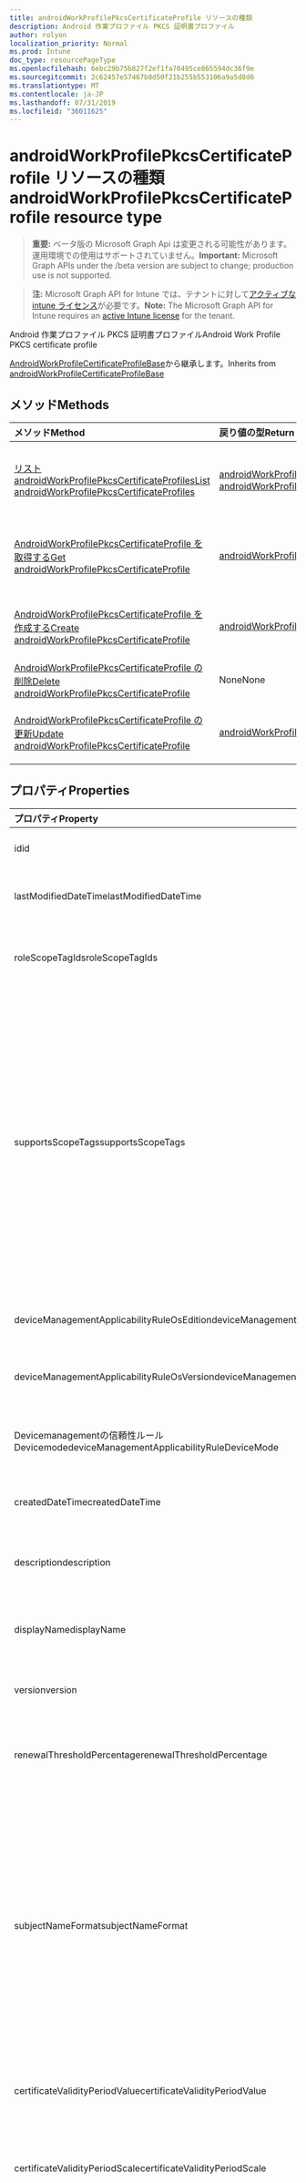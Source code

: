 ```yaml
---
title: androidWorkProfilePkcsCertificateProfile リソースの種類
description: Android 作業プロファイル PKCS 証明書プロファイル
author: rolyon
localization_priority: Normal
ms.prod: Intune
doc_type: resourcePageType
ms.openlocfilehash: 6ebc29b75b827f2ef1fa70495ce865594dc36f9e
ms.sourcegitcommit: 2c62457e57467b8d50f21b255b553106a9a5d8d6
ms.translationtype: MT
ms.contentlocale: ja-JP
ms.lasthandoff: 07/31/2019
ms.locfileid: "36011625"
---
```

# <a name="androidworkprofilepkcscertificateprofile-resource-type"></a><span data-ttu-id="57658-103">androidWorkProfilePkcsCertificateProfile リソースの種類</span><span class="sxs-lookup"><span data-stu-id="57658-103">androidWorkProfilePkcsCertificateProfile resource type</span></span>

> <span data-ttu-id="57658-104">**重要:** ベータ版の Microsoft Graph Api は変更される可能性があります。運用環境での使用はサポートされていません。</span><span class="sxs-lookup"><span data-stu-id="57658-104">**Important:** Microsoft Graph APIs under the /beta version are subject to change; production use is not supported.</span></span>

> <span data-ttu-id="57658-105">**注:** Microsoft Graph API for Intune では、テナントに対して[アクティブな intune ライセンス](https://go.microsoft.com/fwlink/?linkid=839381)が必要です。</span><span class="sxs-lookup"><span data-stu-id="57658-105">**Note:** The Microsoft Graph API for Intune requires an [active Intune license](https://go.microsoft.com/fwlink/?linkid=839381) for the tenant.</span></span>

<span data-ttu-id="57658-106">Android 作業プロファイル PKCS 証明書プロファイル</span><span class="sxs-lookup"><span data-stu-id="57658-106">Android Work Profile PKCS certificate profile</span></span>


<span data-ttu-id="57658-107">[AndroidWorkProfileCertificateProfileBase](../resources/intune-deviceconfig-androidworkprofilecertificateprofilebase.md)から継承します。</span><span class="sxs-lookup"><span data-stu-id="57658-107">Inherits from [androidWorkProfileCertificateProfileBase](../resources/intune-deviceconfig-androidworkprofilecertificateprofilebase.md)</span></span>

## <a name="methods"></a><span data-ttu-id="57658-108">メソッド</span><span class="sxs-lookup"><span data-stu-id="57658-108">Methods</span></span>
|<span data-ttu-id="57658-109">メソッド</span><span class="sxs-lookup"><span data-stu-id="57658-109">Method</span></span>|<span data-ttu-id="57658-110">戻り値の型</span><span class="sxs-lookup"><span data-stu-id="57658-110">Return Type</span></span>|<span data-ttu-id="57658-111">説明</span><span class="sxs-lookup"><span data-stu-id="57658-111">Description</span></span>|
|:---|:---|:---|
|[<span data-ttu-id="57658-112">リスト androidWorkProfilePkcsCertificateProfiles</span><span class="sxs-lookup"><span data-stu-id="57658-112">List androidWorkProfilePkcsCertificateProfiles</span></span>](../api/intune-deviceconfig-androidworkprofilepkcscertificateprofile-list.md)|<span data-ttu-id="57658-113">[androidWorkProfilePkcsCertificateProfile](../resources/intune-deviceconfig-androidworkprofilepkcscertificateprofile.md)コレクション</span><span class="sxs-lookup"><span data-stu-id="57658-113">[androidWorkProfilePkcsCertificateProfile](../resources/intune-deviceconfig-androidworkprofilepkcscertificateprofile.md) collection</span></span>|<span data-ttu-id="57658-114">[AndroidWorkProfilePkcsCertificateProfile](../resources/intune-deviceconfig-androidworkprofilepkcscertificateprofile.md)オブジェクトのプロパティとリレーションシップをリストします。</span><span class="sxs-lookup"><span data-stu-id="57658-114">List properties and relationships of the [androidWorkProfilePkcsCertificateProfile](../resources/intune-deviceconfig-androidworkprofilepkcscertificateprofile.md) objects.</span></span>|
|[<span data-ttu-id="57658-115">AndroidWorkProfilePkcsCertificateProfile を取得する</span><span class="sxs-lookup"><span data-stu-id="57658-115">Get androidWorkProfilePkcsCertificateProfile</span></span>](../api/intune-deviceconfig-androidworkprofilepkcscertificateprofile-get.md)|[<span data-ttu-id="57658-116">androidWorkProfilePkcsCertificateProfile</span><span class="sxs-lookup"><span data-stu-id="57658-116">androidWorkProfilePkcsCertificateProfile</span></span>](../resources/intune-deviceconfig-androidworkprofilepkcscertificateprofile.md)|<span data-ttu-id="57658-117">[AndroidWorkProfilePkcsCertificateProfile](../resources/intune-deviceconfig-androidworkprofilepkcscertificateprofile.md)オブジェクトのプロパティとリレーションシップを読み取ります。</span><span class="sxs-lookup"><span data-stu-id="57658-117">Read properties and relationships of the [androidWorkProfilePkcsCertificateProfile](../resources/intune-deviceconfig-androidworkprofilepkcscertificateprofile.md) object.</span></span>|
|[<span data-ttu-id="57658-118">AndroidWorkProfilePkcsCertificateProfile を作成する</span><span class="sxs-lookup"><span data-stu-id="57658-118">Create androidWorkProfilePkcsCertificateProfile</span></span>](../api/intune-deviceconfig-androidworkprofilepkcscertificateprofile-create.md)|[<span data-ttu-id="57658-119">androidWorkProfilePkcsCertificateProfile</span><span class="sxs-lookup"><span data-stu-id="57658-119">androidWorkProfilePkcsCertificateProfile</span></span>](../resources/intune-deviceconfig-androidworkprofilepkcscertificateprofile.md)|<span data-ttu-id="57658-120">新しい[androidWorkProfilePkcsCertificateProfile](../resources/intune-deviceconfig-androidworkprofilepkcscertificateprofile.md)オブジェクトを作成します。</span><span class="sxs-lookup"><span data-stu-id="57658-120">Create a new [androidWorkProfilePkcsCertificateProfile](../resources/intune-deviceconfig-androidworkprofilepkcscertificateprofile.md) object.</span></span>|
|[<span data-ttu-id="57658-121">AndroidWorkProfilePkcsCertificateProfile の削除</span><span class="sxs-lookup"><span data-stu-id="57658-121">Delete androidWorkProfilePkcsCertificateProfile</span></span>](../api/intune-deviceconfig-androidworkprofilepkcscertificateprofile-delete.md)|<span data-ttu-id="57658-122">None</span><span class="sxs-lookup"><span data-stu-id="57658-122">None</span></span>|<span data-ttu-id="57658-123">[AndroidWorkProfilePkcsCertificateProfile](../resources/intune-deviceconfig-androidworkprofilepkcscertificateprofile.md)を削除します。</span><span class="sxs-lookup"><span data-stu-id="57658-123">Deletes a [androidWorkProfilePkcsCertificateProfile](../resources/intune-deviceconfig-androidworkprofilepkcscertificateprofile.md).</span></span>|
|[<span data-ttu-id="57658-124">AndroidWorkProfilePkcsCertificateProfile の更新</span><span class="sxs-lookup"><span data-stu-id="57658-124">Update androidWorkProfilePkcsCertificateProfile</span></span>](../api/intune-deviceconfig-androidworkprofilepkcscertificateprofile-update.md)|[<span data-ttu-id="57658-125">androidWorkProfilePkcsCertificateProfile</span><span class="sxs-lookup"><span data-stu-id="57658-125">androidWorkProfilePkcsCertificateProfile</span></span>](../resources/intune-deviceconfig-androidworkprofilepkcscertificateprofile.md)|<span data-ttu-id="57658-126">[AndroidWorkProfilePkcsCertificateProfile](../resources/intune-deviceconfig-androidworkprofilepkcscertificateprofile.md)オブジェクトのプロパティを更新します。</span><span class="sxs-lookup"><span data-stu-id="57658-126">Update the properties of a [androidWorkProfilePkcsCertificateProfile](../resources/intune-deviceconfig-androidworkprofilepkcscertificateprofile.md) object.</span></span>|

## <a name="properties"></a><span data-ttu-id="57658-127">プロパティ</span><span class="sxs-lookup"><span data-stu-id="57658-127">Properties</span></span>
|<span data-ttu-id="57658-128">プロパティ</span><span class="sxs-lookup"><span data-stu-id="57658-128">Property</span></span>|<span data-ttu-id="57658-129">型</span><span class="sxs-lookup"><span data-stu-id="57658-129">Type</span></span>|<span data-ttu-id="57658-130">説明</span><span class="sxs-lookup"><span data-stu-id="57658-130">Description</span></span>|
|:---|:---|:---|
|<span data-ttu-id="57658-131">id</span><span class="sxs-lookup"><span data-stu-id="57658-131">id</span></span>|<span data-ttu-id="57658-132">文字列</span><span class="sxs-lookup"><span data-stu-id="57658-132">String</span></span>|<span data-ttu-id="57658-133">エンティティのキー。</span><span class="sxs-lookup"><span data-stu-id="57658-133">Key of the entity.</span></span> <span data-ttu-id="57658-134">[deviceConfiguration](../resources/intune-deviceconfig-deviceconfiguration.md) から継承します</span><span class="sxs-lookup"><span data-stu-id="57658-134">Inherited from [deviceConfiguration](../resources/intune-deviceconfig-deviceconfiguration.md)</span></span>|
|<span data-ttu-id="57658-135">lastModifiedDateTime</span><span class="sxs-lookup"><span data-stu-id="57658-135">lastModifiedDateTime</span></span>|<span data-ttu-id="57658-136">DateTimeOffset</span><span class="sxs-lookup"><span data-stu-id="57658-136">DateTimeOffset</span></span>|<span data-ttu-id="57658-137">オブジェクトの最終更新の DateTime。</span><span class="sxs-lookup"><span data-stu-id="57658-137">DateTime the object was last modified.</span></span> <span data-ttu-id="57658-138">[deviceConfiguration](../resources/intune-deviceconfig-deviceconfiguration.md) から継承します</span><span class="sxs-lookup"><span data-stu-id="57658-138">Inherited from [deviceConfiguration](../resources/intune-deviceconfig-deviceconfiguration.md)</span></span>|
|<span data-ttu-id="57658-139">roleScopeTagIds</span><span class="sxs-lookup"><span data-stu-id="57658-139">roleScopeTagIds</span></span>|<span data-ttu-id="57658-140">文字列コレクション</span><span class="sxs-lookup"><span data-stu-id="57658-140">String collection</span></span>|<span data-ttu-id="57658-141">このエンティティインスタンスの範囲タグのリスト。</span><span class="sxs-lookup"><span data-stu-id="57658-141">List of Scope Tags for this Entity instance.</span></span> <span data-ttu-id="57658-142">[deviceConfiguration](../resources/intune-deviceconfig-deviceconfiguration.md) から継承します</span><span class="sxs-lookup"><span data-stu-id="57658-142">Inherited from [deviceConfiguration](../resources/intune-deviceconfig-deviceconfiguration.md)</span></span>|
|<span data-ttu-id="57658-143">supportsScopeTags</span><span class="sxs-lookup"><span data-stu-id="57658-143">supportsScopeTags</span></span>|<span data-ttu-id="57658-144">Boolean</span><span class="sxs-lookup"><span data-stu-id="57658-144">Boolean</span></span>|<span data-ttu-id="57658-145">基になるデバイス構成がスコープタグの割り当てをサポートしているかどうかを示します。</span><span class="sxs-lookup"><span data-stu-id="57658-145">Indicates whether or not the underlying Device Configuration supports the assignment of scope tags.</span></span> <span data-ttu-id="57658-146">この値が false である場合、ScopeTags プロパティへの割り当ては許可されません。エンティティは、スコープを持つユーザーには表示されません。</span><span class="sxs-lookup"><span data-stu-id="57658-146">Assigning to the ScopeTags property is not allowed when this value is false and entities will not be visible to scoped users.</span></span> <span data-ttu-id="57658-147">これは Silverlight で作成された従来のポリシーに対して実行され、Azure ポータルでポリシーを削除して再作成することによって解決できます。</span><span class="sxs-lookup"><span data-stu-id="57658-147">This occurs for Legacy policies created in Silverlight and can be resolved by deleting and recreating the policy in the Azure Portal.</span></span> <span data-ttu-id="57658-148">このプロパティに値を設定するには、 SetExtrusionDirection メソッドを適用します。</span><span class="sxs-lookup"><span data-stu-id="57658-148">This property is read-only.</span></span> <span data-ttu-id="57658-149">[deviceConfiguration](../resources/intune-deviceconfig-deviceconfiguration.md) から継承します</span><span class="sxs-lookup"><span data-stu-id="57658-149">Inherited from [deviceConfiguration](../resources/intune-deviceconfig-deviceconfiguration.md)</span></span>|
|<span data-ttu-id="57658-150">deviceManagementApplicabilityRuleOsEdition</span><span class="sxs-lookup"><span data-stu-id="57658-150">deviceManagementApplicabilityRuleOsEdition</span></span>|[<span data-ttu-id="57658-151">deviceManagementApplicabilityRuleOsEdition</span><span class="sxs-lookup"><span data-stu-id="57658-151">deviceManagementApplicabilityRuleOsEdition</span></span>](../resources/intune-deviceconfig-devicemanagementapplicabilityruleosedition.md)|<span data-ttu-id="57658-152">このポリシーの OS エディションの適用。</span><span class="sxs-lookup"><span data-stu-id="57658-152">The OS edition applicability for this Policy.</span></span> <span data-ttu-id="57658-153">[deviceConfiguration](../resources/intune-deviceconfig-deviceconfiguration.md) から継承します</span><span class="sxs-lookup"><span data-stu-id="57658-153">Inherited from [deviceConfiguration](../resources/intune-deviceconfig-deviceconfiguration.md)</span></span>|
|<span data-ttu-id="57658-154">deviceManagementApplicabilityRuleOsVersion</span><span class="sxs-lookup"><span data-stu-id="57658-154">deviceManagementApplicabilityRuleOsVersion</span></span>|[<span data-ttu-id="57658-155">deviceManagementApplicabilityRuleOsVersion</span><span class="sxs-lookup"><span data-stu-id="57658-155">deviceManagementApplicabilityRuleOsVersion</span></span>](../resources/intune-deviceconfig-devicemanagementapplicabilityruleosversion.md)|<span data-ttu-id="57658-156">このポリシーの OS バージョン適用ルール。</span><span class="sxs-lookup"><span data-stu-id="57658-156">The OS version applicability rule for this Policy.</span></span> <span data-ttu-id="57658-157">[deviceConfiguration](../resources/intune-deviceconfig-deviceconfiguration.md) から継承します</span><span class="sxs-lookup"><span data-stu-id="57658-157">Inherited from [deviceConfiguration](../resources/intune-deviceconfig-deviceconfiguration.md)</span></span>|
|<span data-ttu-id="57658-158">Devicemanagementの信頼性ルール Devicemode</span><span class="sxs-lookup"><span data-stu-id="57658-158">deviceManagementApplicabilityRuleDeviceMode</span></span>|[<span data-ttu-id="57658-159">Devicemanagementの信頼性ルール Devicemode</span><span class="sxs-lookup"><span data-stu-id="57658-159">deviceManagementApplicabilityRuleDeviceMode</span></span>](../resources/intune-deviceconfig-devicemanagementapplicabilityruledevicemode.md)|<span data-ttu-id="57658-160">このポリシーのデバイスモード適用ルール。</span><span class="sxs-lookup"><span data-stu-id="57658-160">The device mode applicability rule for this Policy.</span></span> <span data-ttu-id="57658-161">[deviceConfiguration](../resources/intune-deviceconfig-deviceconfiguration.md) から継承します</span><span class="sxs-lookup"><span data-stu-id="57658-161">Inherited from [deviceConfiguration](../resources/intune-deviceconfig-deviceconfiguration.md)</span></span>|
|<span data-ttu-id="57658-162">createdDateTime</span><span class="sxs-lookup"><span data-stu-id="57658-162">createdDateTime</span></span>|<span data-ttu-id="57658-163">DateTimeOffset</span><span class="sxs-lookup"><span data-stu-id="57658-163">DateTimeOffset</span></span>|<span data-ttu-id="57658-164">オブジェクトが作成された DateTime。</span><span class="sxs-lookup"><span data-stu-id="57658-164">DateTime the object was created.</span></span> <span data-ttu-id="57658-165">[deviceConfiguration](../resources/intune-deviceconfig-deviceconfiguration.md) から継承します</span><span class="sxs-lookup"><span data-stu-id="57658-165">Inherited from [deviceConfiguration](../resources/intune-deviceconfig-deviceconfiguration.md)</span></span>|
|<span data-ttu-id="57658-166">description</span><span class="sxs-lookup"><span data-stu-id="57658-166">description</span></span>|<span data-ttu-id="57658-167">String</span><span class="sxs-lookup"><span data-stu-id="57658-167">String</span></span>|<span data-ttu-id="57658-168">管理者が指定した、デバイス構成についての説明。</span><span class="sxs-lookup"><span data-stu-id="57658-168">Admin provided description of the Device Configuration.</span></span> <span data-ttu-id="57658-169">[deviceConfiguration](../resources/intune-deviceconfig-deviceconfiguration.md) から継承します</span><span class="sxs-lookup"><span data-stu-id="57658-169">Inherited from [deviceConfiguration](../resources/intune-deviceconfig-deviceconfiguration.md)</span></span>|
|<span data-ttu-id="57658-170">displayName</span><span class="sxs-lookup"><span data-stu-id="57658-170">displayName</span></span>|<span data-ttu-id="57658-171">String</span><span class="sxs-lookup"><span data-stu-id="57658-171">String</span></span>|<span data-ttu-id="57658-172">管理者が指定した、デバイス構成の名前。</span><span class="sxs-lookup"><span data-stu-id="57658-172">Admin provided name of the device configuration.</span></span> <span data-ttu-id="57658-173">[deviceConfiguration](../resources/intune-deviceconfig-deviceconfiguration.md) から継承します</span><span class="sxs-lookup"><span data-stu-id="57658-173">Inherited from [deviceConfiguration](../resources/intune-deviceconfig-deviceconfiguration.md)</span></span>|
|<span data-ttu-id="57658-174">version</span><span class="sxs-lookup"><span data-stu-id="57658-174">version</span></span>|<span data-ttu-id="57658-175">Int32</span><span class="sxs-lookup"><span data-stu-id="57658-175">Int32</span></span>|<span data-ttu-id="57658-176">デバイス構成のバージョン。</span><span class="sxs-lookup"><span data-stu-id="57658-176">Version of the device configuration.</span></span> <span data-ttu-id="57658-177">[deviceConfiguration](../resources/intune-deviceconfig-deviceconfiguration.md) から継承します</span><span class="sxs-lookup"><span data-stu-id="57658-177">Inherited from [deviceConfiguration](../resources/intune-deviceconfig-deviceconfiguration.md)</span></span>|
|<span data-ttu-id="57658-178">renewalThresholdPercentage</span><span class="sxs-lookup"><span data-stu-id="57658-178">renewalThresholdPercentage</span></span>|<span data-ttu-id="57658-179">Int32</span><span class="sxs-lookup"><span data-stu-id="57658-179">Int32</span></span>|<span data-ttu-id="57658-180">証明書の更新しきい値の割合。</span><span class="sxs-lookup"><span data-stu-id="57658-180">Certificate renewal threshold percentage.</span></span> <span data-ttu-id="57658-181">[AndroidWorkProfileCertificateProfileBase](../resources/intune-deviceconfig-androidworkprofilecertificateprofilebase.md)から継承された有効な値 1 ~ 99</span><span class="sxs-lookup"><span data-stu-id="57658-181">Valid values 1 to 99 Inherited from [androidWorkProfileCertificateProfileBase](../resources/intune-deviceconfig-androidworkprofilecertificateprofilebase.md)</span></span>|
|<span data-ttu-id="57658-182">subjectNameFormat</span><span class="sxs-lookup"><span data-stu-id="57658-182">subjectNameFormat</span></span>|[<span data-ttu-id="57658-183">subjectNameFormat</span><span class="sxs-lookup"><span data-stu-id="57658-183">subjectNameFormat</span></span>](../resources/intune-deviceconfig-subjectnameformat.md)|<span data-ttu-id="57658-184">証明書のサブジェクト名の形式。</span><span class="sxs-lookup"><span data-stu-id="57658-184">Certificate Subject Name Format.</span></span> <span data-ttu-id="57658-185">[AndroidWorkProfileCertificateProfileBase](../resources/intune-deviceconfig-androidworkprofilecertificateprofilebase.md)から継承されます。</span><span class="sxs-lookup"><span data-stu-id="57658-185">Inherited from [androidWorkProfileCertificateProfileBase](../resources/intune-deviceconfig-androidworkprofilecertificateprofilebase.md).</span></span> <span data-ttu-id="57658-186">可能な値は、`commonName`、`commonNameIncludingEmail`、`commonNameAsEmail`、`custom`、`commonNameAsIMEI`、`commonNameAsSerialNumber`、`commonNameAsAadDeviceId`、`commonNameAsIntuneDeviceId`、`commonNameAsDurableDeviceId` です。</span><span class="sxs-lookup"><span data-stu-id="57658-186">Possible values are: `commonName`, `commonNameIncludingEmail`, `commonNameAsEmail`, `custom`, `commonNameAsIMEI`, `commonNameAsSerialNumber`, `commonNameAsAadDeviceId`, `commonNameAsIntuneDeviceId`, `commonNameAsDurableDeviceId`.</span></span>|
|<span data-ttu-id="57658-187">certificateValidityPeriodValue</span><span class="sxs-lookup"><span data-stu-id="57658-187">certificateValidityPeriodValue</span></span>|<span data-ttu-id="57658-188">Int32</span><span class="sxs-lookup"><span data-stu-id="57658-188">Int32</span></span>|<span data-ttu-id="57658-189">証明書の有効期間の値。</span><span class="sxs-lookup"><span data-stu-id="57658-189">Value for the Certificate Validity Period.</span></span> <span data-ttu-id="57658-190">[AndroidWorkProfileCertificateProfileBase](../resources/intune-deviceconfig-androidworkprofilecertificateprofilebase.md)から継承します。</span><span class="sxs-lookup"><span data-stu-id="57658-190">Inherited from [androidWorkProfileCertificateProfileBase](../resources/intune-deviceconfig-androidworkprofilecertificateprofilebase.md)</span></span>|
|<span data-ttu-id="57658-191">certificateValidityPeriodScale</span><span class="sxs-lookup"><span data-stu-id="57658-191">certificateValidityPeriodScale</span></span>|[<span data-ttu-id="57658-192">certificateValidityPeriodScale</span><span class="sxs-lookup"><span data-stu-id="57658-192">certificateValidityPeriodScale</span></span>](../resources/intune-deviceconfig-certificatevalidityperiodscale.md)|<span data-ttu-id="57658-193">証明書の有効期間のスケール。</span><span class="sxs-lookup"><span data-stu-id="57658-193">Scale for the Certificate Validity Period.</span></span> <span data-ttu-id="57658-194">[AndroidWorkProfileCertificateProfileBase](../resources/intune-deviceconfig-androidworkprofilecertificateprofilebase.md)から継承されます。</span><span class="sxs-lookup"><span data-stu-id="57658-194">Inherited from [androidWorkProfileCertificateProfileBase](../resources/intune-deviceconfig-androidworkprofilecertificateprofilebase.md).</span></span> <span data-ttu-id="57658-195">可能な値は、`days`、`months`、`years` です。</span><span class="sxs-lookup"><span data-stu-id="57658-195">Possible values are: `days`, `months`, `years`.</span></span>|
|<span data-ttu-id="57658-196">extendedKeyUsages</span><span class="sxs-lookup"><span data-stu-id="57658-196">extendedKeyUsages</span></span>|<span data-ttu-id="57658-197">[Extendedkeyusage](../resources/intune-deviceconfig-extendedkeyusage.md)コレクション</span><span class="sxs-lookup"><span data-stu-id="57658-197">[extendedKeyUsage](../resources/intune-deviceconfig-extendedkeyusage.md) collection</span></span>|<span data-ttu-id="57658-198">拡張キー使用法 (EKU) の設定。</span><span class="sxs-lookup"><span data-stu-id="57658-198">Extended Key Usage (EKU) settings.</span></span> <span data-ttu-id="57658-199">このコレクションには、最大で 500 個の要素を含めることができます。</span><span class="sxs-lookup"><span data-stu-id="57658-199">This collection can contain a maximum of 500 elements.</span></span> <span data-ttu-id="57658-200">[AndroidWorkProfileCertificateProfileBase](../resources/intune-deviceconfig-androidworkprofilecertificateprofilebase.md)から継承します。</span><span class="sxs-lookup"><span data-stu-id="57658-200">Inherited from [androidWorkProfileCertificateProfileBase](../resources/intune-deviceconfig-androidworkprofilecertificateprofilebase.md)</span></span>|
|<span data-ttu-id="57658-201">subjectAlternativeNameType</span><span class="sxs-lookup"><span data-stu-id="57658-201">subjectAlternativeNameType</span></span>|[<span data-ttu-id="57658-202">subjectAlternativeNameType</span><span class="sxs-lookup"><span data-stu-id="57658-202">subjectAlternativeNameType</span></span>](../resources/intune-deviceconfig-subjectalternativenametype.md)|<span data-ttu-id="57658-203">証明書のサブジェクトの別名の種類。</span><span class="sxs-lookup"><span data-stu-id="57658-203">Certificate Subject Alternative Name Type.</span></span> <span data-ttu-id="57658-204">[AndroidWorkProfileCertificateProfileBase](../resources/intune-deviceconfig-androidworkprofilecertificateprofilebase.md)から継承されます。</span><span class="sxs-lookup"><span data-stu-id="57658-204">Inherited from [androidWorkProfileCertificateProfileBase](../resources/intune-deviceconfig-androidworkprofilecertificateprofilebase.md).</span></span> <span data-ttu-id="57658-205">可能な値は、`none`、`emailAddress`、`userPrincipalName`、`customAzureADAttribute`、`domainNameService` です。</span><span class="sxs-lookup"><span data-stu-id="57658-205">Possible values are: `none`, `emailAddress`, `userPrincipalName`, `customAzureADAttribute`, `domainNameService`.</span></span>|
|<span data-ttu-id="57658-206">certificationAuthority</span><span class="sxs-lookup"><span data-stu-id="57658-206">certificationAuthority</span></span>|<span data-ttu-id="57658-207">String</span><span class="sxs-lookup"><span data-stu-id="57658-207">String</span></span>|<span data-ttu-id="57658-208">PKCS 証明機関</span><span class="sxs-lookup"><span data-stu-id="57658-208">PKCS Certification Authority</span></span>|
|<span data-ttu-id="57658-209">certificationAuthorityName</span><span class="sxs-lookup"><span data-stu-id="57658-209">certificationAuthorityName</span></span>|<span data-ttu-id="57658-210">String</span><span class="sxs-lookup"><span data-stu-id="57658-210">String</span></span>|<span data-ttu-id="57658-211">PKCS 証明機関名</span><span class="sxs-lookup"><span data-stu-id="57658-211">PKCS Certification Authority Name</span></span>|
|<span data-ttu-id="57658-212">certificateTemplateName</span><span class="sxs-lookup"><span data-stu-id="57658-212">certificateTemplateName</span></span>|<span data-ttu-id="57658-213">String</span><span class="sxs-lookup"><span data-stu-id="57658-213">String</span></span>|<span data-ttu-id="57658-214">PKCS 証明書テンプレート名</span><span class="sxs-lookup"><span data-stu-id="57658-214">PKCS Certificate Template Name</span></span>|
|<span data-ttu-id="57658-215">subjectAlternativeNameFormatString</span><span class="sxs-lookup"><span data-stu-id="57658-215">subjectAlternativeNameFormatString</span></span>|<span data-ttu-id="57658-216">String</span><span class="sxs-lookup"><span data-stu-id="57658-216">String</span></span>|<span data-ttu-id="57658-217">AAD 属性を定義するカスタム文字列。</span><span class="sxs-lookup"><span data-stu-id="57658-217">Custom String that defines the AAD Attribute.</span></span>|

## <a name="relationships"></a><span data-ttu-id="57658-218">リレーションシップ</span><span class="sxs-lookup"><span data-stu-id="57658-218">Relationships</span></span>
|<span data-ttu-id="57658-219">リレーションシップ</span><span class="sxs-lookup"><span data-stu-id="57658-219">Relationship</span></span>|<span data-ttu-id="57658-220">型</span><span class="sxs-lookup"><span data-stu-id="57658-220">Type</span></span>|<span data-ttu-id="57658-221">説明</span><span class="sxs-lookup"><span data-stu-id="57658-221">Description</span></span>|
|:---|:---|:---|
|<span data-ttu-id="57658-222">groupAssignments</span><span class="sxs-lookup"><span data-stu-id="57658-222">groupAssignments</span></span>|<span data-ttu-id="57658-223">[deviceConfigurationGroupAssignment](../resources/intune-deviceconfig-deviceconfigurationgroupassignment.md)コレクション</span><span class="sxs-lookup"><span data-stu-id="57658-223">[deviceConfigurationGroupAssignment](../resources/intune-deviceconfig-deviceconfigurationgroupassignment.md) collection</span></span>|<span data-ttu-id="57658-224">デバイスの構成プロファイルのグループ割り当てのリストです。</span><span class="sxs-lookup"><span data-stu-id="57658-224">The list of group assignments for the device configuration profile.</span></span> <span data-ttu-id="57658-225">[deviceConfiguration](../resources/intune-deviceconfig-deviceconfiguration.md) から継承します</span><span class="sxs-lookup"><span data-stu-id="57658-225">Inherited from [deviceConfiguration](../resources/intune-deviceconfig-deviceconfiguration.md)</span></span>|
|<span data-ttu-id="57658-226">assignments</span><span class="sxs-lookup"><span data-stu-id="57658-226">assignments</span></span>|<span data-ttu-id="57658-227">[deviceConfigurationAssignment](../resources/intune-deviceconfig-deviceconfigurationassignment.md) コレクション</span><span class="sxs-lookup"><span data-stu-id="57658-227">[deviceConfigurationAssignment](../resources/intune-deviceconfig-deviceconfigurationassignment.md) collection</span></span>|<span data-ttu-id="57658-228">デバイスの構成プロファイルの割り当てのリスト。</span><span class="sxs-lookup"><span data-stu-id="57658-228">The list of assignments for the device configuration profile.</span></span> <span data-ttu-id="57658-229">[deviceConfiguration](../resources/intune-deviceconfig-deviceconfiguration.md) から継承します</span><span class="sxs-lookup"><span data-stu-id="57658-229">Inherited from [deviceConfiguration](../resources/intune-deviceconfig-deviceconfiguration.md)</span></span>|
|<span data-ttu-id="57658-230">deviceStatuses</span><span class="sxs-lookup"><span data-stu-id="57658-230">deviceStatuses</span></span>|<span data-ttu-id="57658-231">[deviceConfigurationDeviceStatus](../resources/intune-deviceconfig-deviceconfigurationdevicestatus.md) コレクション</span><span class="sxs-lookup"><span data-stu-id="57658-231">[deviceConfigurationDeviceStatus](../resources/intune-deviceconfig-deviceconfigurationdevicestatus.md) collection</span></span>|<span data-ttu-id="57658-232">デバイスごとのデバイス構成のインストール状況。</span><span class="sxs-lookup"><span data-stu-id="57658-232">Device configuration installation status by device.</span></span> <span data-ttu-id="57658-233">[deviceConfiguration](../resources/intune-deviceconfig-deviceconfiguration.md) から継承します</span><span class="sxs-lookup"><span data-stu-id="57658-233">Inherited from [deviceConfiguration](../resources/intune-deviceconfig-deviceconfiguration.md)</span></span>|
|<span data-ttu-id="57658-234">userStatuses</span><span class="sxs-lookup"><span data-stu-id="57658-234">userStatuses</span></span>|<span data-ttu-id="57658-235">[deviceConfigurationUserStatus](../resources/intune-deviceconfig-deviceconfigurationuserstatus.md) コレクション</span><span class="sxs-lookup"><span data-stu-id="57658-235">[deviceConfigurationUserStatus](../resources/intune-deviceconfig-deviceconfigurationuserstatus.md) collection</span></span>|<span data-ttu-id="57658-236">ユーザーごとのデバイス構成のインストール状態。</span><span class="sxs-lookup"><span data-stu-id="57658-236">Device configuration installation status by user.</span></span> <span data-ttu-id="57658-237">[deviceConfiguration](../resources/intune-deviceconfig-deviceconfiguration.md) から継承します</span><span class="sxs-lookup"><span data-stu-id="57658-237">Inherited from [deviceConfiguration](../resources/intune-deviceconfig-deviceconfiguration.md)</span></span>|
|<span data-ttu-id="57658-238">deviceStatusOverview</span><span class="sxs-lookup"><span data-stu-id="57658-238">deviceStatusOverview</span></span>|[<span data-ttu-id="57658-239">deviceConfigurationDeviceOverview</span><span class="sxs-lookup"><span data-stu-id="57658-239">deviceConfigurationDeviceOverview</span></span>](../resources/intune-deviceconfig-deviceconfigurationdeviceoverview.md)|<span data-ttu-id="57658-240">デバイス構成のデバイス状態の概要 ([deviceConfiguration](../resources/intune-deviceconfig-deviceconfiguration.md) から継承)</span><span class="sxs-lookup"><span data-stu-id="57658-240">Device Configuration devices status overview Inherited from [deviceConfiguration](../resources/intune-deviceconfig-deviceconfiguration.md)</span></span>|
|<span data-ttu-id="57658-241">userStatusOverview</span><span class="sxs-lookup"><span data-stu-id="57658-241">userStatusOverview</span></span>|[<span data-ttu-id="57658-242">deviceConfigurationUserOverview</span><span class="sxs-lookup"><span data-stu-id="57658-242">deviceConfigurationUserOverview</span></span>](../resources/intune-deviceconfig-deviceconfigurationuseroverview.md)|<span data-ttu-id="57658-243">デバイス構成のユーザー状態の概要 ([deviceConfiguration](../resources/intune-deviceconfig-deviceconfiguration.md) から継承)</span><span class="sxs-lookup"><span data-stu-id="57658-243">Device Configuration users status overview Inherited from [deviceConfiguration](../resources/intune-deviceconfig-deviceconfiguration.md)</span></span>|
|<span data-ttu-id="57658-244">deviceSettingStateSummaries</span><span class="sxs-lookup"><span data-stu-id="57658-244">deviceSettingStateSummaries</span></span>|<span data-ttu-id="57658-245">[settingStateDeviceSummary](../resources/intune-deviceconfig-settingstatedevicesummary.md) コレクション</span><span class="sxs-lookup"><span data-stu-id="57658-245">[settingStateDeviceSummary](../resources/intune-deviceconfig-settingstatedevicesummary.md) collection</span></span>|<span data-ttu-id="57658-246">デバイス構成設定状態のデバイスの要約 ([deviceConfiguration](../resources/intune-deviceconfig-deviceconfiguration.md) から継承)</span><span class="sxs-lookup"><span data-stu-id="57658-246">Device Configuration Setting State Device Summary Inherited from [deviceConfiguration](../resources/intune-deviceconfig-deviceconfiguration.md)</span></span>|
|<span data-ttu-id="57658-247">rootCertificate</span><span class="sxs-lookup"><span data-stu-id="57658-247">rootCertificate</span></span>|[<span data-ttu-id="57658-248">androidWorkProfileTrustedRootCertificate</span><span class="sxs-lookup"><span data-stu-id="57658-248">androidWorkProfileTrustedRootCertificate</span></span>](../resources/intune-deviceconfig-androidworkprofiletrustedrootcertificate.md)|<span data-ttu-id="57658-249">信頼されたルート証明書。</span><span class="sxs-lookup"><span data-stu-id="57658-249">Trusted Root Certificate.</span></span> <span data-ttu-id="57658-250">[AndroidWorkProfileCertificateProfileBase](../resources/intune-deviceconfig-androidworkprofilecertificateprofilebase.md)から継承します。</span><span class="sxs-lookup"><span data-stu-id="57658-250">Inherited from [androidWorkProfileCertificateProfileBase](../resources/intune-deviceconfig-androidworkprofilecertificateprofilebase.md)</span></span>|

## <a name="json-representation"></a><span data-ttu-id="57658-251">JSON 表記</span><span class="sxs-lookup"><span data-stu-id="57658-251">JSON Representation</span></span>
<span data-ttu-id="57658-252">以下は、リソースの JSON 表記です。</span><span class="sxs-lookup"><span data-stu-id="57658-252">Here is a JSON representation of the resource.</span></span>
<!-- {
  "blockType": "resource",
  "keyProperty": "id",
  "@odata.type": "microsoft.graph.androidWorkProfilePkcsCertificateProfile"
}
-->
``` json
{
  "@odata.type": "#microsoft.graph.androidWorkProfilePkcsCertificateProfile",
  "id": "String (identifier)",
  "lastModifiedDateTime": "String (timestamp)",
  "roleScopeTagIds": [
    "String"
  ],
  "supportsScopeTags": true,
  "deviceManagementApplicabilityRuleOsEdition": {
    "@odata.type": "microsoft.graph.deviceManagementApplicabilityRuleOsEdition",
    "osEditionTypes": [
      "String"
    ],
    "name": "String",
    "ruleType": "String"
  },
  "deviceManagementApplicabilityRuleOsVersion": {
    "@odata.type": "microsoft.graph.deviceManagementApplicabilityRuleOsVersion",
    "minOSVersion": "String",
    "maxOSVersion": "String",
    "name": "String",
    "ruleType": "String"
  },
  "deviceManagementApplicabilityRuleDeviceMode": {
    "@odata.type": "microsoft.graph.deviceManagementApplicabilityRuleDeviceMode",
    "deviceMode": "String",
    "name": "String",
    "ruleType": "String"
  },
  "createdDateTime": "String (timestamp)",
  "description": "String",
  "displayName": "String",
  "version": 1024,
  "renewalThresholdPercentage": 1024,
  "subjectNameFormat": "String",
  "certificateValidityPeriodValue": 1024,
  "certificateValidityPeriodScale": "String",
  "extendedKeyUsages": [
    {
      "@odata.type": "microsoft.graph.extendedKeyUsage",
      "name": "String",
      "objectIdentifier": "String"
    }
  ],
  "subjectAlternativeNameType": "String",
  "certificationAuthority": "String",
  "certificationAuthorityName": "String",
  "certificateTemplateName": "String",
  "subjectAlternativeNameFormatString": "String"
}
```





